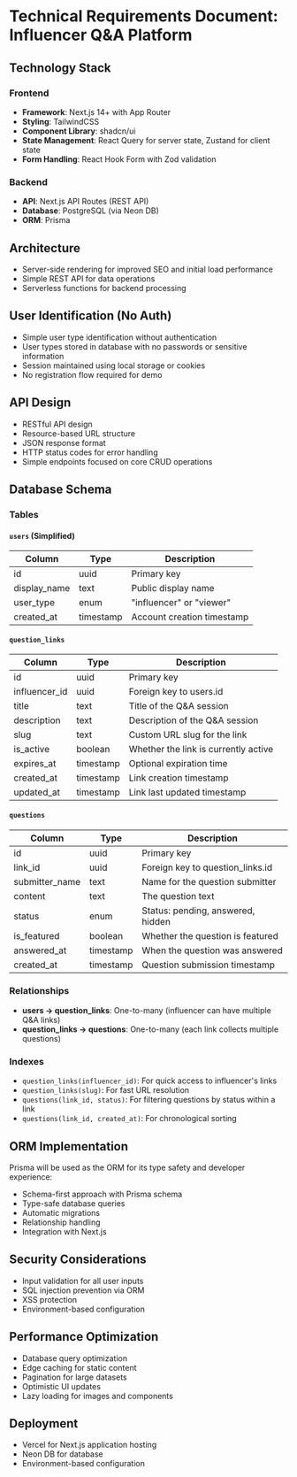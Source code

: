 # Technical Requirements Document: Influencer Q&A Platform

## Technology Stack

### Frontend
- **Framework**: Next.js 14+ with App Router
- **Styling**: TailwindCSS
- **Component Library**: shadcn/ui
- **State Management**: React Query for server state, Zustand for client state
- **Form Handling**: React Hook Form with Zod validation

### Backend
- **API**: Next.js API Routes (REST API)
- **Database**: PostgreSQL (via Neon DB)
- **ORM**: Prisma

## Architecture
- Server-side rendering for improved SEO and initial load performance
- Simple REST API for data operations
- Serverless functions for backend processing

## User Identification (No Auth)
- Simple user type identification without authentication
- User types stored in database with no passwords or sensitive information
- Session maintained using local storage or cookies
- No registration flow required for demo

## API Design
- RESTful API design
- Resource-based URL structure
- JSON response format
- HTTP status codes for error handling
- Simple endpoints focused on core CRUD operations

## Database Schema

### Tables

#### `users` (Simplified)
| Column         | Type          | Description                                 |
|----------------|---------------|---------------------------------------------|
| id             | uuid          | Primary key                                 |
| display_name   | text          | Public display name                         |
| user_type      | enum          | "influencer" or "viewer"                    |
| created_at     | timestamp     | Account creation timestamp                  |

#### `question_links`
| Column         | Type          | Description                                 |
|----------------|---------------|---------------------------------------------|
| id             | uuid          | Primary key                                 |
| influencer_id  | uuid          | Foreign key to users.id                     |
| title          | text          | Title of the Q&A session                    |
| description    | text          | Description of the Q&A session              |
| slug           | text          | Custom URL slug for the link                |
| is_active      | boolean       | Whether the link is currently active        |
| expires_at     | timestamp     | Optional expiration time                    |
| created_at     | timestamp     | Link creation timestamp                     |
| updated_at     | timestamp     | Link last updated timestamp                 |

#### `questions`
| Column         | Type          | Description                                 |
|----------------|---------------|---------------------------------------------|
| id             | uuid          | Primary key                                 |
| link_id        | uuid          | Foreign key to question_links.id            |
| submitter_name | text          | Name for the question submitter             |
| content        | text          | The question text                           |
| status         | enum          | Status: pending, answered, hidden           |
| is_featured    | boolean       | Whether the question is featured            |
| answered_at    | timestamp     | When the question was answered              |
| created_at     | timestamp     | Question submission timestamp               |

### Relationships
- **users → question_links**: One-to-many (influencer can have multiple Q&A links)
- **question_links → questions**: One-to-many (each link collects multiple questions)

### Indexes
- `question_links(influencer_id)`: For quick access to influencer's links
- `question_links(slug)`: For fast URL resolution
- `questions(link_id, status)`: For filtering questions by status within a link
- `questions(link_id, created_at)`: For chronological sorting

## ORM Implementation
Prisma will be used as the ORM for its type safety and developer experience:

- Schema-first approach with Prisma schema
- Type-safe database queries
- Automatic migrations
- Relationship handling
- Integration with Next.js

## Security Considerations
- Input validation for all user inputs
- SQL injection prevention via ORM
- XSS protection
- Environment-based configuration

## Performance Optimization
- Database query optimization
- Edge caching for static content
- Pagination for large datasets
- Optimistic UI updates
- Lazy loading for images and components

## Deployment
- Vercel for Next.js application hosting
- Neon DB for database
- Environment-based configuration 